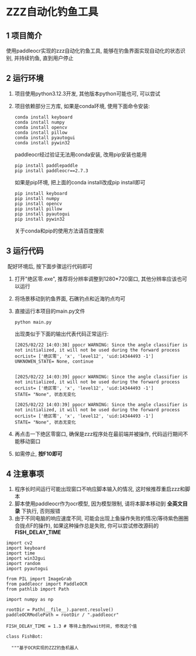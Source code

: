 # ZZZ自动化钓鱼工具

## 1 项目简介

使用paddleocr实现的zzz自动化钓鱼工具, 能够在钓鱼界面实现自动化的状态识别, 并持续钓鱼, 直到用户停止



## 2 运行环境

1. 项目使用python3.12.3开发, 其他版本python可能也可, 可以尝试

2. 项目依赖部分三方库, 如果是conda环境, 使用下面命令安装:

   ```
   conda install keyboard
   conda install numpy
   conda install opencv
   conda install pillow
   conda install pyautogui
   conda install pywin32
   ```

   paddleocr经过验证无法用conda安装, 改用pip安装也能用

   ```
   pip install paddlepaddle
   pip install paddleocr==2.7.3
   ```

    如果是pip环境, 把上面的conda install改成pip install即可

   ```
   pip install keyboard
   pip install numpy
   pip install opencv
   pip install pillow
   pip install pyautogui
   pip install pywin32
   ```

   关于conda和pip的使用方法请百度搜索

   

## 3 运行代码

​	配好环境后, 按下面步骤运行代码即可

1. 打开"绝区零.exe", 推荐将分辨率调整到1280*720窗口, 其他分辨率应该也可以运行

2. 将场景移动到钓鱼界面, 石礁钓点和近海钓点均可

3. 直接运行本项目的main.py文件

   ```
   python main.py
   ```

   出现类似于下面的输出代表代码正常运行:

   ```
   [2025/02/22 14:03:38] ppocr WARNING: Since the angle classifier is not initialized, it will not be used during the forward process
   ocrList= ['绝区零', 'x', 'level12', 'uid:14344493 -1']
   UNKNOWEN_STATE= None, continue
   
   
   [2025/02/22 14:03:39] ppocr WARNING: Since the angle classifier is not initialized, it will not be used during the forward process
   ocrList= ['绝区零', 'x', 'level12', 'uid:14344493 -1']
   STATE= "None", 状态无变化
   
   [2025/02/22 14:03:39] ppocr WARNING: Since the angle classifier is not initialized, it will not be used during the forward process
   ocrList= ['绝区零', 'x', 'level12', 'uid:14344493 -1']
   STATE= "None", 状态无变化
   ```

4. 再点击一下绝区零窗口, 确保是zzz程序处在最前端并被操作, 代码运行期间不能移动窗口
5. 如需停止, **按F10即可**

## 4 注意事项

1. 程序长时间运行可能出现窗口不响应脚本输入的情况, 这时候推荐重启zzz和脚本
2. 脚本使用paddleocr作为ocr模型, 因为模型限制, 请将本脚本移动到 **全英文目录** 下执行, 否则报错
3. 由于不同电脑的响应速度不同, 可能会出现上鱼操作失败的情况(等待紫色圈圈合拢点F的操作), 如果这种操作总是失败, 你可以尝试修改源码的**FISH_DELAY_TIME**

```
import cv2
import keyboard
import time
import win32gui
import random
import pyautogui

from PIL import ImageGrab
from paddleocr import PaddleOCR
from pathlib import Path

import numpy as np

rootDir = Path(__file__).parent.resolve()
paddleOCRModlePath = rootDir / ".paddleocr"

FISH_DELAY_TIME = 1.3 # 等待上鱼的wait时间, 修改这个值

class FishBot:

  """基于OCR实现的ZZZ钓鱼机器人
```


